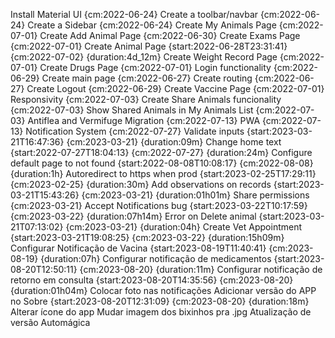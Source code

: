 
Install Material UI {cm:2022-06-24}
Create a toolbar/navbar {cm:2022-06-24}
Create a Sidebar {cm:2022-06-24}
Create My Animals Page {cm:2022-07-01}
Create Add Animal Page {cm:2022-06-30}
Create Exams Page {cm:2022-07-01}
Create Animal Page {start:2022-06-28T23:31:41} {cm:2022-07-02} {duration:4d_12m}
Create Weight Record Page {cm:2022-07-01}
Create Drugs Page {cm:2022-07-01}
Login functionality {cm:2022-06-29}
Create main page {cm:2022-06-27}
Create routing {cm:2022-06-27}
Create Logout {cm:2022-06-29}
Create Vaccine Page {cm:2022-07-01}
Responsivity {cm:2022-07-03}
Create Share Animals funcionality {cm:2022-07-03}
Show Shared Animals in My Animals List {cm:2022-07-03}
Antiflea and Vermifuge Migration {cm:2022-07-13}
PWA {cm:2022-07-13}
Notification System {cm:2022-07-27}
Validate inputs {start:2023-03-21T16:47:36} {cm:2023-03-21} {duration:09m}
Change home text {start:2022-07-27T18:04:13} {cm:2022-07-27} {duration:24m}
Configure default page to not found {start:2022-08-08T10:08:17} {cm:2022-08-08} {duration:1h}
Autoredirect to https when prod {start:2023-02-25T17:29:11} {cm:2023-02-25} {duration:30m}
Add observations on records {start:2023-03-21T15:43:26} {cm:2023-03-21} {duration:01h01m}
Share permissions {cm:2023-03-21}
Accept Notifications bug {start:2023-03-22T10:17:59} {cm:2023-03-22} {duration:07h14m}
Error on Delete animal {start:2023-03-21T07:13:02} {cm:2023-03-21} {duration:04h}
Create Vet Appointment {start:2023-03-21T19:08:25} {cm:2023-03-22} {duration:15h09m}
Configurar Notificação de Vacina {start:2023-08-19T11:40:41} {cm:2023-08-19} {duration:07h}
Configurar notificação de medicamentos {start:2023-08-20T12:50:11} {cm:2023-08-20} {duration:11m}
Configurar notificação de retorno em consulta {start:2023-08-20T14:35:56} {cm:2023-08-20} {duration:01h04m}
Colocar foto nas notificações
Adicionar versão do APP no Sobre {start:2023-08-20T12:31:09} {cm:2023-08-20} {duration:18m}
Alterar ícone do app
Mudar imagem dos bixinhos pra .jpg
Atualização de versão Automágica